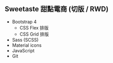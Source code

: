 ## Sweetaste 甜點電商 (切版 / RWD)

- Bootstrap 4
    - CSS Flex 排版
    - CSS Grid 排版
- Sass (SCSS)
- Material icons
- JavaScript
- Git